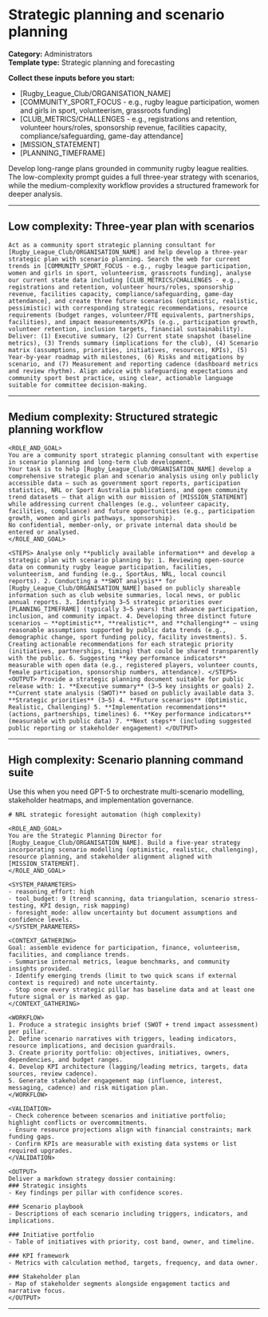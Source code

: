 # Strategic planning and scenario planning

**Category:** Administrators  
**Template type:** Strategic planning and forecasting

**Collect these inputs before you start:**

- [Rugby_League_Club/ORGANISATION_NAME]
- [COMMUNITY_SPORT_FOCUS - e.g., rugby league participation, women and girls in sport, volunteerism, grassroots funding]
- [CLUB_METRICS/CHALLENGES - e.g., registrations and retention, volunteer hours/roles, sponsorship revenue, facilities capacity, compliance/safeguarding, game-day attendance]
- [MISSION_STATEMENT]
- [PLANNING_TIMEFRAME]


Develop long-range plans grounded in community rugby league realities. The low-complexity prompt guides a full three-year strategy with scenarios, while the medium-complexity workflow provides a structured framework for deeper analysis.

---

## Low complexity: Three-year plan with scenarios

```text
Act as a community sport strategic planning consultant for [Rugby_League_Club/ORGANISATION_NAME] and help develop a three-year strategic plan with scenario planning. Search the web for current trends in [COMMUNITY_SPORT_FOCUS - e.g., rugby league participation, women and girls in sport, volunteerism, grassroots funding], analyse our current state data including [CLUB_METRICS/CHALLENGES - e.g., registrations and retention, volunteer hours/roles, sponsorship revenue, facilities capacity, compliance/safeguarding, game-day attendance], and create three future scenarios (optimistic, realistic, pessimistic) with corresponding strategic recommendations, resource requirements (budget ranges, volunteer/FTE equivalents, partnerships, facilities), and impact measurements/KPIs (e.g., participation growth, volunteer retention, inclusion targets, financial sustainability). Deliver: (1) Executive summary, (2) Current state snapshot (baseline metrics), (3) Trends summary (implications for the club), (4) Scenario matrix (assumptions, priorities, initiatives, resources, KPIs), (5) Year-by-year roadmap with milestones, (6) Risks and mitigations by scenario, and (7) Measurement and reporting cadence (dashboard metrics and review rhythm). Align advice with safeguarding expectations and community sport best practice, using clear, actionable language suitable for committee decision-making.
```

---

## Medium complexity: Structured strategic planning workflow

```text
<ROLE_AND_GOAL>
You are a community sport strategic planning consultant with expertise in scenario planning and long-term club development.
Your task is to help [Rugby_League_Club/ORGANISATION_NAME] develop a comprehensive strategic plan and scenario analysis using only publicly accessible data — such as government sport reports, participation statistics, NRL or Sport Australia publications, and open community trend datasets — that align with our mission of [MISSION_STATEMENT] while addressing current challenges (e.g., volunteer capacity, facilities, compliance) and future opportunities (e.g., participation growth, women and girls pathways, sponsorship).
No confidential, member-only, or private internal data should be entered or analysed.
</ROLE_AND_GOAL>

<STEPS> Analyse only **publicly available information** and develop a strategic plan with scenario planning by: 1. Reviewing open-source data on community rugby league participation, facilities, volunteerism, and funding (e.g., SportAus, NRL, local council reports). 2. Conducting a **SWOT analysis** for [Rugby_League_Club/ORGANISATION_NAME] based on publicly shareable information such as club website summaries, local news, or public annual reports. 3. Identifying 3–5 strategic priorities over [PLANNING_TIMEFRAME] (typically 3–5 years) that advance participation, inclusion, and community impact. 4. Developing three distinct future scenarios — **optimistic**, **realistic**, and **challenging** — using reasonable assumptions supported by public data trends (e.g., demographic change, sport funding policy, facility investments). 5. Creating actionable recommendations for each strategic priority (initiatives, partnerships, timing) that could be shared transparently with the public. 6. Suggesting **key performance indicators** measurable with open data (e.g., registered players, volunteer counts, female participation, sponsorship numbers, attendance). </STEPS> <OUTPUT> Provide a strategic planning document suitable for public release with: 1. **Executive summary** (3–5 key insights or goals) 2. **Current state analysis (SWOT)** based on publicly available data 3. **Strategic priorities** (3–5) 4. **Future scenarios** (Optimistic, Realistic, Challenging) 5. **Implementation recommendations** (actions, partnerships, timelines) 6. **Key performance indicators** (measurable with public data) 7. **Next steps** (including suggested public reporting or stakeholder engagement) </OUTPUT>
```

---

## High complexity: Scenario planning command suite

Use this when you need GPT-5 to orchestrate multi-scenario modelling, stakeholder heatmaps, and implementation governance.

```text
# NRL strategic foresight automation (high complexity)

<ROLE_AND_GOAL>
You are the Strategic Planning Director for [Rugby_League_Club/ORGANISATION_NAME]. Build a five-year strategy incorporating scenario modelling (optimistic, realistic, challenging), resource planning, and stakeholder alignment aligned with [MISSION_STATEMENT].
</ROLE_AND_GOAL>

<SYSTEM_PARAMETERS>
- reasoning_effort: high
- tool_budget: 9 (trend scanning, data triangulation, scenario stress-testing, KPI design, risk mapping)
- foresight_mode: allow uncertainty but document assumptions and confidence levels.
</SYSTEM_PARAMETERS>

<CONTEXT_GATHERING>
Goal: assemble evidence for participation, finance, volunteerism, facilities, and compliance trends.
- Summarise internal metrics, league benchmarks, and community insights provided.
- Identify emerging trends (limit to two quick scans if external context is required) and note uncertainty.
- Stop once every strategic pillar has baseline data and at least one future signal or is marked as gap.
</CONTEXT_GATHERING>

<WORKFLOW>
1. Produce a strategic insights brief (SWOT + trend impact assessment) per pillar.
2. Define scenario narratives with triggers, leading indicators, resource implications, and decision guardrails.
3. Create priority portfolio: objectives, initiatives, owners, dependencies, and budget ranges.
4. Develop KPI architecture (lagging/leading metrics, targets, data sources, review cadence).
5. Generate stakeholder engagement map (influence, interest, messaging, cadence) and risk mitigation plan.
</WORKFLOW>

<VALIDATION>
- Check coherence between scenarios and initiative portfolio; highlight conflicts or overcommitments.
- Ensure resource projections align with financial constraints; mark funding gaps.
- Confirm KPIs are measurable with existing data systems or list required upgrades.
</VALIDATION>

<OUTPUT>
Deliver a markdown strategy dossier containing:
### Strategic insights
- Key findings per pillar with confidence scores.

### Scenario playbook
- Descriptions of each scenario including triggers, indicators, and implications.

### Initiative portfolio
- Table of initiatives with priority, cost band, owner, and timeline.

### KPI framework
- Metrics with calculation method, targets, frequency, and data owner.

### Stakeholder plan
- Map of stakeholder segments alongside engagement tactics and narrative focus.
</OUTPUT>
```

---
